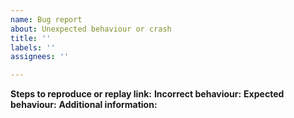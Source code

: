```yaml
---
name: Bug report
about: Unexpected behaviour or crash
title: ''
labels: ''
assignees: ''

---
```


**Steps to reproduce or replay link:** 
**Incorrect behaviour:** 
**Expected behaviour:** 
**Additional information:** 
